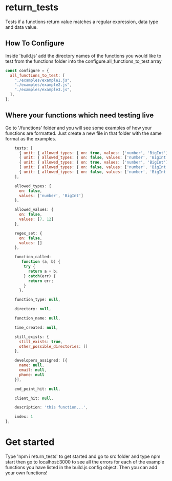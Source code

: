 # return_tests

Tests if a functions return value matches a regular expression, data type and data value.

## How To Configure

Inside 'build.js' add the directory names of the functions you would like to test from the functions folder into the configure.all_functions_to_test array

```js
const configure = {
  all_functions_to_test: [
    "./examples/example1.js",
    "./examples/example2.js",
    "./examples/example3.js",
  ],
};
```

## Where your functions which need testing live

Go to '/functions' folder and you will see some examples of how your functions are formatted. Just create a new file in that folder with the same format as the examples.

```js
    tests: [
      { unit: { allowed_types: { on: true, values: ['number', 'BigInt'] }, allowed_values: { on: false, values: [7, 12] }, regex_set: { on: false, values: [] } }, index_of_set: 1, a: 2, b: 5, c: 77 },
      { unit: { allowed_types: { on: false, values: ['number', 'BigInt'] }, allowed_values: { on: false, values: [7, 12] }, regex_set: { on: false, values: [] } }, index_of_set: 2, a: 2, b: 5, c: 77 },
      { unit: { allowed_types: { on: true, values: ['number', 'BigInt'] }, allowed_values: { on: false, values: [7, 12] }, regex_set: { on: false, values: [] } }, index_of_set: 3, a: 'hello world', b: 5, c: 77 },
      { unit: { allowed_types: { on: false, values: ['number', 'BigInt'] }, allowed_values: { on: false, values: [7, 12] }, regex_set: { on: false, values: [] } }, index_of_set: 4, a: 2, b: 5, c: 77 },
      { unit: { allowed_types: { on: false, values: ['number', 'BigInt'] }, allowed_values: { on: false, values: [7, 12] }, regex_set: { on: false, values: [] } }, index_of_set: 5, a: 2, b: 5, c: 77 }
    ],

    allowed_types: {
      on: false,
      values: ['number', 'BigInt']
    },

    allowed_values: {
      on: false,
      values: [7, 12]
    },

    regex_set: {
      on: false,
      values: []
    },

    function_called:
       function (a, b) {
        try {
          return a + b;
        } catch(err) {
          return err;
        }
      },

    function_type: null,

    directory: null,

    function_name: null,

    time_created: null,

    still_exists: {
      still_exists: true,
      other_possible_directories: []
    },

    developers_assigned: [{
      name: null,
      email: null,
      phone: null
    }],

    end_point_hit: null,

    client_hit: null,

    description: 'this function...',

    index: 1
};
```

# Get started

Type 'npm i return_tests' to get started and go to src folder and type npm start then go to localhost:3000 to see all the errors for each of the example functions you have listed in the build.js config object. Then you can add your own functions!
